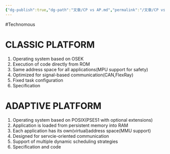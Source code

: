 ```yaml
---
{"dg-publish":true,"dg-path":"文章/CP vs AP.md","permalink":"/文章/CP vs AP/","dgEnableSearch":"true","created":"2023-02-16T19:21:39.000+08:00","updated":"2023-11-14T13:32:08.330+08:00"}
---
```


#Technomous 
# CLASSIC PLATFORM
1. Operating system based on OSEK
2. Execution of code directly from ROM
3. Same address space for all applications(MPU support for safety)
4. Optimized for signal-based communication(CAN,FlexRay)
5. Fixed task configuration
6. Specification

# ADAPTIVE PLATFORM
1. Operating system based on POSIX(PSE51 with optional extensions)
2. Application is loaded from persistent memory into RAM
3. Each application has its own(virtual)address space(MMU support)
4. Designed for servcie-oriented communication
5. Support of multiple dynamic scheduling strategies
6. Specification and code